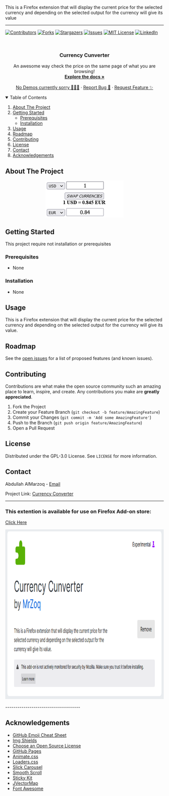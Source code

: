 
This is a Firefox extension that will display the current price for the selected currency and depending on the selected output for the currency will give its value

-------------------------



<!--
*** Thanks for checking out the Best-README-Template. If you have a suggestion
*** that would make this better, please fork the repo and create a pull request
*** or simply open an issue with the tag "enhancement".
*** Thanks again! Now go create something AMAZING! :D
-->



<!-- PROJECT SHIELDS -->
<!--
*** I'm using markdown "reference style" links for readability.
*** Reference links are enclosed in brackets [ ] instead of parentheses ( ).
*** See the bottom of this document for the declaration of the reference variables
*** for contributors-url, forks-url, etc. This is an optional, concise syntax you may use.
*** https://www.markdownguide.org/basic-syntax/#reference-style-links
-->
[![Contributors][contributors-shield]][contributors-url]
[![Forks][forks-shield]][forks-url]
[![Stargazers][stars-shield]][stars-url]
[![Issues][issues-shield]][issues-url]
[![MIT License][license-shield]][license-url]
[![LinkedIn][linkedin-shield]][linkedin-url]



<!-- PROJECT LOGO -->
<br />
<p align="center">
  

  <h3 align="center">Currency Cunverter</h3>

  <p align="center">
    An awesome way check the price on the same page of what you are browsing!
    <br />
    <a href="https://github.com/bomrzoq/Currency_Converter"><strong>Explore the docs »</strong></a>
    <br />
    <br />
    <a href="https://github.com/bomrzoq/Currency_Converter">No Demos currently sorry 🙇🏽‍♂️</a>
    ·
    <a href="https://github.com/bomrzoq/Currency_Converter/issues">Report Bug 🐛</a>
    ·
    <a href="https://github.com/bomrzoq/Currency_Converter/issues">Request Feature ✨</a>
  </p>
</p>



<!-- TABLE OF CONTENTS -->
<details open="open">
  <summary>Table of Contents</summary>
  <ol>
    <li>
      <a href="#about-the-project">About The Project</a>
    </li>
    <li>
      <a href="#getting-started">Getting Started</a>
      <ul>
        <li><a href="#prerequisites">Prerequisites</a></li>
        <li><a href="#installation">Installation</a></li>
      </ul>
    </li>
    <li><a href="#usage">Usage</a></li>
    <li><a href="#roadmap">Roadmap</a></li>
    <li><a href="#contributing">Contributing</a></li>
    <li><a href="#license">License</a></li>
    <li><a href="#contact">Contact</a></li>
    <li><a href="#acknowledgements">Acknowledgements</a></li>
  </ol>
</details>



<!-- ABOUT THE PROJECT -->
## About The Project
<div align="center">
<img src="https://raw.githubusercontent.com/Bomrzoq/Currency_Converter/main/assets/Screenshot.png"  />
</div>




<!-- GETTING STARTED -->
## Getting Started

This project require not installation or prerequisites

### Prerequisites

* None


### Installation

* None

<!-- USAGE EXAMPLES -->
## Usage

This is a Firefox extension that will display the current price for the selected currency and depending on the selected output for the currency will give its value.





<!-- ROADMAP -->
## Roadmap

See the [open issues](https://github.com/bomrzoq/Currency_Converter/issues) for a list of proposed features (and known issues).



<!-- CONTRIBUTING -->
## Contributing

Contributions are what make the open source community such an amazing place to learn, inspire, and create. Any contributions you make are **greatly appreciated**.

1. Fork the Project
2. Create your Feature Branch (`git checkout -b feature/AmazingFeature`)
3. Commit your Changes (`git commit -m 'Add some AmazingFeature'`)
4. Push to the Branch (`git push origin feature/AmazingFeature`)
5. Open a Pull Request



<!-- LICENSE -->
## License

Distributed under the GPL-3.0 License. See `LICENSE` for more information.



<!-- CONTACT -->
## Contact

Abdullah AlMarzoq - [Email](emailto:bomrzoq@gmail.com)

Project Link: [Currency Converter](https://github.com/Bomrzoq/Currency_Converter)


-------------------------------------

### This extention is available for use on Firefox Add-on store:
[Click Here](https://addons.mozilla.org/en-US/firefox/addon/currency-cunverter/)

<p align="center" float="left">
<img src="https://raw.githubusercontent.com/Bomrzoq/Currency_Converter/main/assets/Firefox_Addon.png"  height="540" style="display: inline;"/>
</p>
-------------------------------------

<!-- ACKNOWLEDGEMENTS -->
## Acknowledgements
* [GitHub Emoji Cheat Sheet](https://www.webpagefx.com/tools/emoji-cheat-sheet)
* [Img Shields](https://shields.io)
* [Choose an Open Source License](https://choosealicense.com)
* [GitHub Pages](https://pages.github.com)
* [Animate.css](https://daneden.github.io/animate.css)
* [Loaders.css](https://connoratherton.com/loaders)
* [Slick Carousel](https://kenwheeler.github.io/slick)
* [Smooth Scroll](https://github.com/cferdinandi/smooth-scroll)
* [Sticky Kit](http://leafo.net/sticky-kit)
* [JVectorMap](http://jvectormap.com)
* [Font Awesome](https://fontawesome.com)





<!-- MARKDOWN LINKS & IMAGES -->
<!-- https://www.markdownguide.org/basic-syntax/#reference-style-links -->
[contributors-shield]: https://img.shields.io/github/contributors/bomrzoq/Currency_Converter?style=for-the-badge
[contributors-url]: https://github.com/bomrzoq/Currency_Converter/graphs/contributors
[forks-shield]: https://img.shields.io/github/forks/bomrzoq/Currency_Converter?style=for-the-badge
[forks-url]: https://github.com/bomrzoq/Currency_Converter/network/members
[stars-shield]: https://img.shields.io/github/stars/bomrzoq/Currency_Converter?style=for-the-badge
[stars-url]: https://github.com/bomrzoq/Currency_Converter/stargazers
[issues-shield]: https://img.shields.io/github/issues/bomrzoq/Currency_Converter?style=for-the-badge
[issues-url]: https://github.com/bomrzoq/Currency_Converter/issues
[license-shield]: https://img.shields.io/github/license/bomrzoq/Currency_Converter?style=for-the-badge
[license-url]: https://github.com/bomrzoq/Currency_Converter/blob/master/LICENSE.txt
[linkedin-shield]: https://img.shields.io/badge/-LinkedIn-black.svg?style=for-the-badge&logo=linkedin&colorB=555
[linkedin-url]: https://www.linkedin.com/in/abdullah-almarzooq/

